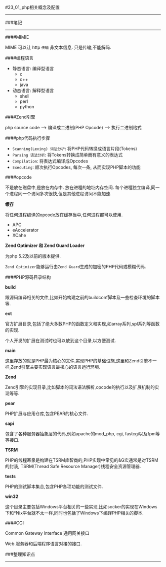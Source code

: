 #23_01_php相关概念及配置

---

###笔记

---

####MIMIE

MIME 可以让 http `传输` 非文本信息. 只是传输,不能解码.

####编程语言

* 静态语言: 编译型语言
	* c
	* c++
	* java
* 动态语言: 解释型语言
	* shell
	* perl
	* python

####Zend引擎 

php source code --> 编译成二进制(PHP Opcode) --> 执行二进制格式

####php代码执行步骤

* `Scanning(Lexing) 词法分析`: 将PHP代码转换成语言片段(Tokens)
* `Parsing 语法分析`: 将Tokens转换成简单而有意义的表达式
* `Compilation`: 将表达式编译成Opcodes
* `Executing`: 顺次执行Opcodes, 每次一条, 从而实现PHP脚本的功能

####opcode

不是放在磁盘中,是放在内存中. 放在进程的地址内存空间. 每个进程独立编译,同一个进程同一个访问多次很快,但是其他进程访问不能加速.

**缓存**

将任何进程编译的opcode放在缓存当中,任何进程都可以使用.

* APC
* eAccelerator
* XCahe

**Zend Optimizer 和 Zend Guard Loader**

为php 5.2及以前的版本提供.

`Zend Optimizer`能够运行由`Zend Guard`生成的加密的PHP代码或模糊代码.

####PHP源码目录结构

**build**

跟源码编译相关的文件,比如开始构建之前的buildconf脚本及一些检查环境的脚本等.

**ext**

官方扩展目录,包括了绝大多数PHP的函数定义和实现,如array系列,spl系列等函数的实现.

个人开发的扩展在测试时也可以放到这个目录,以方便测试.

**main**

这里存放的就是PHP最为核心的文件,实现PHP的基础设施,这里和Zend引擎不一样,Zend引擎主要实现语言最核心的语言运行环境.

**Zend**

Zend引擎的实现目录,比如脚本的词法语法解析,opcode的执行以及扩展机制的实现等等.

**pear**

PHP扩展与应用仓库,包含PEAR的核心文件.

**sapi**

包含了各种服务器抽象层的代码,例如apache的mod_php, cgi, fastcgi以及fpm等等接口.

**TSRM**

PHP的线程寒泉是构建在TSRM库智商的,PHP实现中常见的&G宏通常是对TSRM的封装, TSRM(Thread Safe Resource Manager)线程安全资源管理器.

**tests**

PHP的测试脚本集合,包含PHP各项功能的测试文件.

**win32**

这个目录主要包括Windows平台相关的一些实现,比如socker的实现在Windows下和*Nix平台就不太一样,同时也包括了Windows下编译PHP相关的脚本.

####CGI

Common Gateway Interface 通用网关接口

Web 服务器和后端程序语言对接的接口.

###整理知识点

---